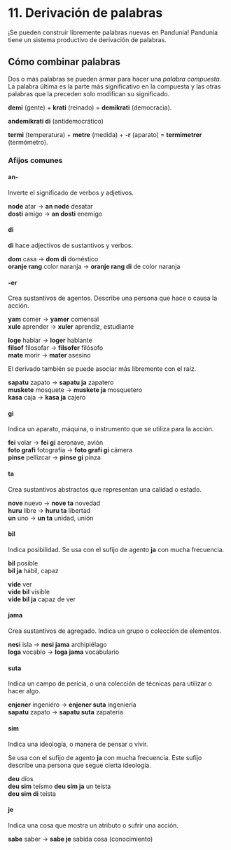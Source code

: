 
# 11. Derivación de palabras

¡Se pueden construir libremente palabras nuevas en Pandunia!
Pandunia tiene un sistema productivo de derivación de palabras.

## Cómo combinar palabras

Dos o más palabras se pueden armar para hacer una _palabra compuesta_.
La palabra última es la parte más significativo en la compuesta
y las otras palabras que la preceden solo modifican su significado.

**demi**
(gente) +
**krati**
(reinado) =
**demikrati**
(democracia).

**andemikrati di**
(antidemocrático)

**termi**
(temperatura) +
**metre**
(medida) +
**-r**
(aparato) =
**termimetrer**
(termómetro).


### Afijos comunes

#### an-

Inverte el significado de verbos y adjetivos.

**node** atar →
**an node** desatar  
**dosti** amigo →
**an dosti** enemigo


#### di

**di**
hace adjectivos de sustantivos y verbos.

**dom** casa →
**dom di** doméstico  
**oranje rang** color naranja →
**oranje rang di** de color naranja


#### -er

Crea sustantivos de agentos.
Describe una persona que hace o causa la acción.

**yam** comer →
**yamer** comensal  
**xule** aprender →
**xuler** aprendiz, estudiante

**loge** hablar →
**loger** hablante  
**filsof** filosofar →
**filsofer** filósofo  
**mate** morir →
**mater** asesino

El derivado también se puede asociar más libremente con el raíz.

**sapatu** zapato →
**sapatu ja** zapatero  
**muskete** mosquete →
**muskete ja** mosquetero  
**kasa** caja →
**kasa ja** cajero


#### gi

Indica un aparato, máquina, o instrumento que se utiliza para la acción.

**fei** volar →
**fei gi** aeronave, avión  
**foto grafi** fotografía →
**foto grafi gi** cámera  
**pinse** pellizcar →
**pinse gi** pinza


#### ta

Crea sustantivos abstractos que representan una calidad o estado.

**nove** nuevo →
**nove ta** novedad  
**huru** libre →
**huru ta** libertad  
**un** uno →
**un ta** unidad, unión


#### bil

Indica posibilidad. Se usa con el sufijo de agento **ja** con mucha frecuencia.

**bil** posible  
**bil ja** hábil, capaz

**vide** ver  
**vide bil** visible  
**vide bil ja** capaz de ver


#### jama

Crea sustantivos de agregado.
Indica un grupo o colección de elementos.

**nesi** isla →
**nesi jama** archipiélago  
**loga** vocablo →
**loga jama** vocabulario


#### suta

Indica un campo de pericia, o una colección de técnicas para utilizar o hacer algo.

**enjener** ingeniéro →
**enjener suta** ingeniería  
**sapatu** zapato →
**sapatu suta** zapatería


#### sim

Indica una ideología, o manera de pensar o vivir.

Se usa con el sufijo de agento **ja** con mucha frecuencia.
Este sufijo describe una persona que segue cierta ideología.

**deu** díos  
**deu sim** teísmo
**deu sim ja** un teísta  
**deu sim di** teísta  


#### je

Indica una cosa que mostra un atributo o sufrir una acción.

**sabe** saber →
**sabe je** sabida cosa (conocimiento)

